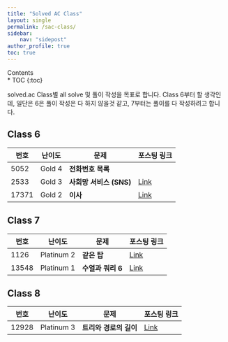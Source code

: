 ```yaml
---
title: "Solved AC Class"
layout: single
permalink: /sac-class/
sidebar:
    nav: "sidepost"
author_profile: true
toc: true
---
```

<div id="toc">
Contents
</div>
* TOC
{:toc}

solved.ac Class별 all solve 및 풀이 작성을 목표로 합니다. Class 6부터 할 생각인데, 일단은 6은 풀이 작성은 다 하지 않을것 같고, 7부터는 풀이를 다 작성하려고 합니다.

## Class 6

| 번호    | 난이도    | 문제                | 포스팅 링크                         |
|-------|--------|-------------------|--------------------------------|
| 5052  | Gold 4 | **전화번호 목록**       |                                |
| 2533  | Gold 3 | **사회망 서비스 (SNS)** | [Link](/algorithms/BOJ2533/)   |
| 17371 | Gold 2 | **이사**            | [Link](/algorithms/BOJ/17371/) |

## Class 7 

| 번호    | 난이도        | 문제             | 포스팅 링크                        |
|-------|------------|----------------|-------------------------------|
| 1126 | Platinum 2 | **같은 탑** | [Link](/algorithms/BOJ1126/) |
| 13548 | Platinum 1 | **수열과 쿼리 6** | [Link](/algorithms/BOJ13548/) |

## Class 8

| 번호    | 난이도        | 문제             | 포스팅 링크                        |
|-------|------------|----------------|-------------------------------|
| 12928 | Platinum 3 | **트리와 경로의 길이** | [Link](/algorithms/BOJ12928/) |
